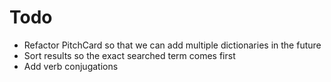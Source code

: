 # Todo

-   Refactor PitchCard so that we can add multiple dictionaries in the future
-   Sort results so the exact searched term comes first
-   Add verb conjugations
